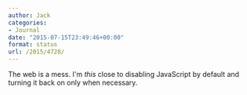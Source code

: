 ```yaml
---
author: Jack
categories:
- Journal
date: "2015-07-15T23:49:46+00:00"
format: status
url: /2015/4728/
---
```


The web is a mess. I'm _this_ close to disabling JavaScript by default and turning it back on only when necessary.